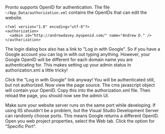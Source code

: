 Pronto supports OpenID for authentication.
The file `~/App_Data/authorization.xml` contains the OpenIDs that can edit the website.
```
<?xml version="1.0" encoding="utf-8"?>
<authorization>
  <admin id="http://andrewdavey.myopenid.com/" name="Andrew D." />
</authorization>
```

The login dialog box also has a link to "Log in with Google". So if you have a Google account  you can log in with out typing anything. However, your Google OpenID will be different for each domain name you are authenticating for. This makes setting up your admin status in authorization.xml a little tricky!

Click the "Log in with Google" link anyway! You will be authenticated still, but not authorized. Now view the page source. The cms javascript object will contain your OpenID. Copy this into the authorization.xml file. Then reload the page, you should now see the admin UI.

Make sure your website server runs on the same port while developing. If using IIS  shouldn't be a problem, but the Visual Studio Development Server can randomly choose ports. This means Google returns a different OpenID. Open you web project properties, select the Web tab. Click the option for "Specific Port".